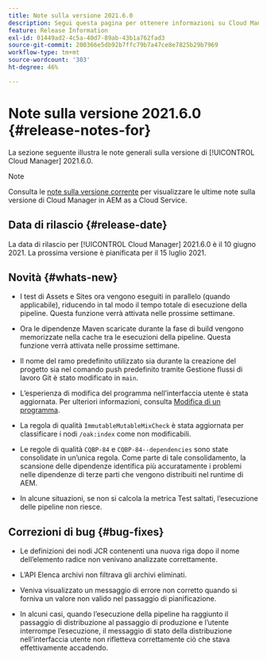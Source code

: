 ```yaml
---
title: Note sulla versione 2021.6.0
description: Segui questa pagina per ottenere informazioni su Cloud Manager 2021.6.0.
feature: Release Information
exl-id: 01449ad2-4c5a-40d7-89ab-43b1a762fad3
source-git-commit: 200366e5db92b7ffc79b7a47ce8e7825b29b7969
workflow-type: tm+mt
source-wordcount: '303'
ht-degree: 46%

---
```


# Note sulla versione 2021.6.0 {#release-notes-for}

La sezione seguente illustra le note generali sulla versione di [!UICONTROL Cloud Manager] 2021.6.0.

>[!NOTE]
>Consulta le [note sulla versione corrente](https://experienceleague.adobe.com/docs/experience-manager-cloud-service/onboarding/getting-access/release-notes-cloud-manager/release-notes-cm-current.html?lang=en#getting-access) per visualizzare le ultime note sulla versione di Cloud Manager in AEM as a Cloud Service.

## Data di rilascio {#release-date}

La data di rilascio per [!UICONTROL Cloud Manager] 2021.6.0 è il 10 giugno 2021.
La prossima versione è pianificata per il 15 luglio 2021.

## Novità {#whats-new}

* I test di Assets e Sites ora vengono eseguiti in parallelo (quando applicabile), riducendo in tal modo il tempo totale di esecuzione della pipeline. Questa funzione verrà attivata nelle prossime settimane.

* Ora le dipendenze Maven scaricate durante la fase di build vengono memorizzate nella cache tra le esecuzioni della pipeline. Questa funzione verrà attivata nelle prossime settimane.

* Il nome del ramo predefinito utilizzato sia durante la creazione del progetto sia nel comando push predefinito tramite Gestione flussi di lavoro Git è stato modificato in `main`.

* L’esperienza di modifica del programma nell’interfaccia utente è stata aggiornata. Per ulteriori informazioni, consulta [Modifica di un programma](/help/getting-started/program-setup.md#editing-program).

* La regola di qualità `ImmutableMutableMixCheck` è stata aggiornata per classificare i nodi `/oak:index` come non modificabili.

* Le regole di qualità `CQBP-84` e `CQBP-84--dependencies` sono state consolidate in un’unica regola. Come parte di tale consolidamento, la scansione delle dipendenze identifica più accuratamente i problemi nelle dipendenze di terze parti che vengono distribuiti nel runtime di AEM.

* In alcune situazioni, se non si calcola la metrica Test saltati, l’esecuzione delle pipeline non riesce.

## Correzioni di bug {#bug-fixes}

* Le definizioni dei nodi JCR contenenti una nuova riga dopo il nome dell’elemento radice non venivano analizzate correttamente.

* L’API Elenca archivi non filtrava gli archivi eliminati.

* Veniva visualizzato un messaggio di errore non corretto quando si forniva un valore non valido nel passaggio di pianificazione.

* In alcuni casi, quando l’esecuzione della pipeline ha raggiunto il passaggio di distribuzione al passaggio di produzione e l’utente interrompe l’esecuzione, il messaggio di stato della distribuzione nell’interfaccia utente non rifletteva correttamente ciò che stava effettivamente accadendo.

